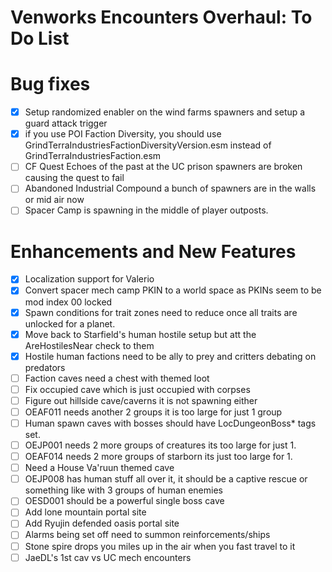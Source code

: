 # Venworks Encounters Overhaul: To Do List

# Bug fixes
- [X] Setup randomized enabler on the wind farms spawners and setup a guard attack trigger
- [X] if you use POI Faction Diversity, you should use GrindTerraIndustriesFactionDiversityVersion.esm instead of GrindTerraIndustriesFaction.esm
- [ ] CF Quest Echoes of the past at the UC prison spawners are broken causing the quest to fail
- [ ] Abandoned Industrial Compound a bunch of spawners are in the walls or mid air now
- [ ] Spacer Camp is spawning in the middle of player outposts. 

# Enhancements and New Features
- [X] Localization support for Valerio
- [X] Convert spacer mech camp PKIN to a world space as PKINs seem to be mod index 00 locked
- [X] Spawn conditions for trait zones need to reduce once all traits are unlocked for a planet.
- [X] Move back to Starfield's human hostile setup but att the AreHostilesNear check to them 
- [X] Hostile human factions need to be ally to prey and critters debating on predators
- [ ] Faction caves need a chest with themed loot
- [ ] Fix occupied cave which is just occupied with corpses
- [ ] Figure out hillside cave/caverns it is not spawning either
- [ ] OEAF011 needs another 2 groups it is too large for just 1 group
- [ ] Human spawn caves with bosses should have LocDungeonBoss* tags set.
- [ ] OEJP001 needs 2 more groups of creatures its too large for just 1.
- [ ] OEAF014 needs 2 more groups of starborn its just too large for 1.
- [ ] Need a House Va'ruun themed cave
- [ ] OEJP008 has human stuff all over it, it should be a captive rescue or something like with 3 groups of human enemies
- [ ] OESD001 should be a powerful single boss cave
- [ ] Add lone mountain portal site
- [ ] Add Ryujin defended oasis portal site 
- [ ] Alarms being set off need to summon reinforcements/ships
- [ ] Stone spire drops you miles up in the air when you fast travel to it
- [ ] JaeDL's 1st cav vs UC mech encounters

